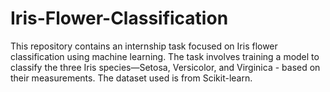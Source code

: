 # Iris-Flower-Classification
This repository contains an internship task focused on Iris flower classification using machine learning. The task involves training a model to classify the three Iris species—Setosa, Versicolor, and Virginica - based on their measurements. The dataset used is from Scikit-learn.
